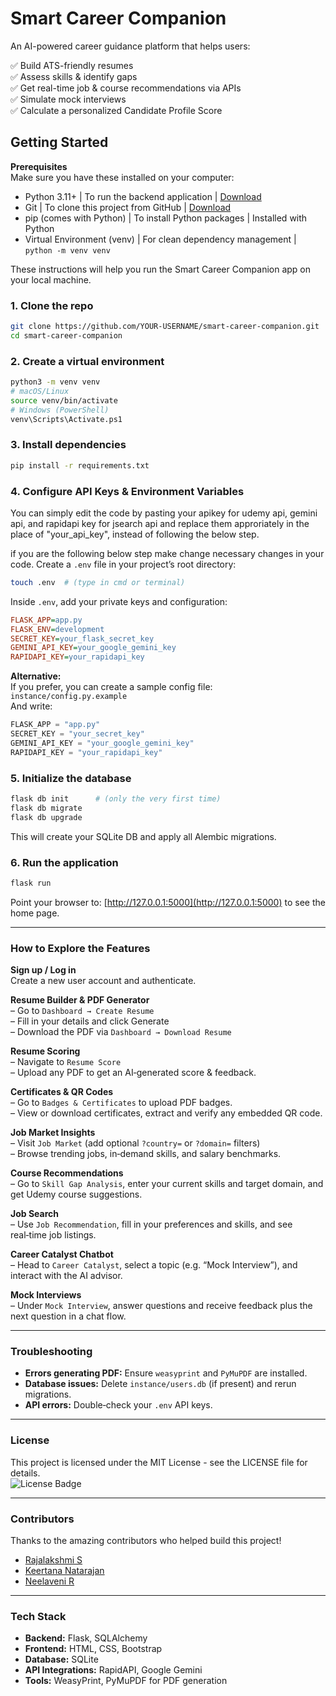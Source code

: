 
#  Smart Career Companion

An AI-powered career guidance platform that helps users:

✅ Build ATS-friendly resumes  
✅ Assess skills & identify gaps  
✅ Get real-time job & course recommendations via APIs  
✅ Simulate mock interviews  
✅ Calculate a personalized Candidate Profile Score  

##  Getting Started

 **Prerequisites**  
Make sure you have these installed on your computer:

- Python 3.11+ | To run the backend application | [Download](https://www.python.org/downloads/)
- Git | To clone this project from GitHub | [Download](https://git-scm.com/downloads)
- pip (comes with Python) | To install Python packages | Installed with Python
- Virtual Environment (venv) | For clean dependency management | `python -m venv venv`

These instructions will help you run the Smart Career Companion app on your local machine.

### 1. Clone the repo
```bash
git clone https://github.com/YOUR-USERNAME/smart-career-companion.git
cd smart-career-companion
```

### 2. Create a virtual environment
```bash
python3 -m venv venv
# macOS/Linux
source venv/bin/activate
# Windows (PowerShell)
venv\Scripts\Activate.ps1
```

### 3. Install dependencies
```bash
pip install -r requirements.txt
```

### 4. Configure API Keys & Environment Variables
You can simply edit the code by pasting your apikey for udemy api, gemini api, and rapidapi key for jsearch api and replace them approriately in the place of "your_api_key", instead of following the below step.

if you are the following below step make change necessary changes in your code.
Create a `.env` file in your project’s root directory:
```bash
touch .env  # (type in cmd or terminal)
```
Inside `.env`, add your private keys and configuration:
```ini
FLASK_APP=app.py
FLASK_ENV=development
SECRET_KEY=your_flask_secret_key
GEMINI_API_KEY=your_google_gemini_key
RAPIDAPI_KEY=your_rapidapi_key
```
 **Alternative:**  
If you prefer, you can create a sample config file:  
`instance/config.py.example`  
And write:

```python
FLASK_APP = "app.py"
SECRET_KEY = "your_secret_key"
GEMINI_API_KEY = "your_google_gemini_key"
RAPIDAPI_KEY = "your_rapidapi_key"
```

### 5. Initialize the database
```bash
flask db init      # (only the very first time)
flask db migrate
flask db upgrade
```

This will create your SQLite DB and apply all Alembic migrations.

### 6. Run the application
```bash
flask run
```
Point your browser to: [http://127.0.0.1:5000](http://127.0.0.1:5000) to see the home page.

---

###  How to Explore the Features

**Sign up / Log in**  
Create a new user account and authenticate.

**Resume Builder & PDF Generator**  
– Go to `Dashboard → Create Resume`  
– Fill in your details and click Generate  
– Download the PDF via `Dashboard → Download Resume`

**Resume Scoring**  
– Navigate to `Resume Score`  
– Upload any PDF to get an AI‑generated score & feedback.

**Certificates & QR Codes**  
– Go to `Badges & Certificates` to upload PDF badges.  
– View or download certificates, extract and verify any embedded QR code.

**Job Market Insights**  
– Visit `Job Market` (add optional `?country=` or `?domain=` filters)  
– Browse trending jobs, in‑demand skills, and salary benchmarks.

**Course Recommendations**  
– Go to `Skill Gap Analysis`, enter your current skills and target domain, and get Udemy course suggestions.

**Job Search**  
– Use `Job Recommendation`, fill in your preferences and skills, and see real‑time job listings.

**Career Catalyst Chatbot**  
– Head to `Career Catalyst`, select a topic (e.g. “Mock Interview”), and interact with the AI advisor.

**Mock Interviews**  
– Under `Mock Interview`, answer questions and receive feedback plus the next question in a chat flow.

---

###  Troubleshooting

- **Errors generating PDF:** Ensure `weasyprint` and `PyMuPDF` are installed.
- **Database issues:** Delete `instance/users.db` (if present) and rerun migrations.
- **API errors:** Double‑check your `.env` API keys.

---

###  License

This project is licensed under the MIT License - see the LICENSE file for details.  
![License Badge](https://img.shields.io/badge/License-MIT-green)

---

###  Contributors

Thanks to the amazing contributors who helped build this project!

- [Rajalakshmi S](https://github.com/Rajalakshmi2702)  
- [Keertana Natarajan](https://github.com/KeertanaNatarajan)  
- [Neelaveni R](https://github.com/Neelaveni1009)  

---

###  Tech Stack

- **Backend:** Flask, SQLAlchemy  
- **Frontend:** HTML, CSS, Bootstrap  
- **Database:** SQLite  
- **API Integrations:** RapidAPI, Google Gemini  
- **Tools:** WeasyPrint, PyMuPDF for PDF generation
